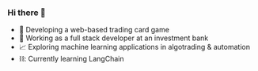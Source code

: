 ### Hi there 👋

- :space_invader: Developing a web-based trading card game 
- :necktie: Working as a full stack developer at an investment bank
- :chart_with_upwards_trend: Exploring machine learning applications in algotrading & automation
- ⛓️: Currently learning LangChain
